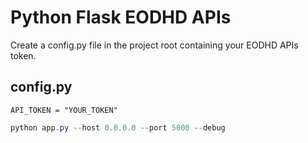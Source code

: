 # Python Flask EODHD APIs

Create a config.py file in the project root containing your EODHD APIs token.

## config.py

    API_TOKEN = "YOUR_TOKEN"



 ```Java
python app.py --host 0.0.0.0 --port 5000 --debug                

 ```
